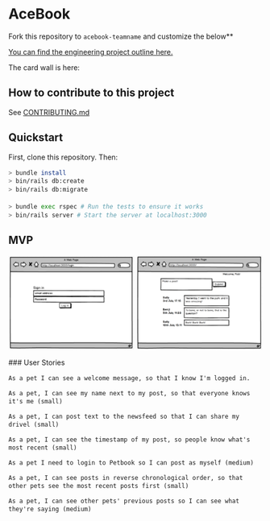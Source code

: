# AceBook

Fork this repository to `acebook-teamname` and customize
the below**

[You can find the engineering project outline here.](https://github.com/makersacademy/course/tree/master/engineering_projects/rails)

The card wall is here: <please update>

## How to contribute to this project
See [CONTRIBUTING.md](CONTRIBUTING.md)

## Quickstart

First, clone this repository. Then:

```bash
> bundle install
> bin/rails db:create
> bin/rails db:migrate

> bundle exec rspec # Run the tests to ensure it works
> bin/rails server # Start the server at localhost:3000
```


## MVP

<img src="mvp_sign_in.23.17.png" width="250px" />
<img src="mvp_news_feed.23.26.png" width="250px" />

### User Stories<br>

```
As a pet I can see a welcome message, so that I know I'm logged in.
```
```
As a pet, I can see my name next to my post, so that everyone knows it's me (small)
```
```
As a pet, I can post text to the newsfeed so that I can share my drivel (small)
```
```
As a pet, I can see the timestamp of my post, so people know what's most recent (small)
```
```
As a pet I need to login to Petbook so I can post as myself (medium)
```
```
As a pet, I can see posts in reverse chronological order, so that other pets see the most recent posts first (small)
```
```
As a pet, I can see other pets' previous posts so I can see what they're saying (medium)
```
